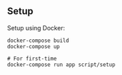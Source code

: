 ## Setup

Setup using Docker:

```
docker-compose build
docker-compose up

# For first-time
docker-compose run app script/setup
```

